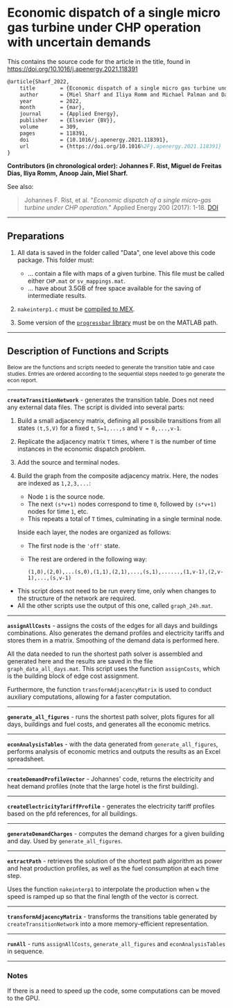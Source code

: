 # Economic dispatch of a single micro gas turbine under CHP operation with uncertain demands

This contains the source code for the article in the title, found in https://doi.org/10.1016/j.apenergy.2021.118391

```tex
@article{Sharf_2022,
	title        = {Economic dispatch of a single micro gas turbine under {CHP} operation with uncertain demands},
	author       = {Miel Sharf and Iliya Romm and Michael Palman and Daniel Zelazo and Beni Cukurel},
	year         = 2022,
	month        = {mar},
	journal      = {Applied Energy},
	publisher    = {Elsevier {BV}},
	volume       = 309,
	pages        = 118391,
	doi          = {10.1016/j.apenergy.2021.118391},
	url          = {https://doi.org/10.1016%2Fj.apenergy.2021.118391}
}
```

**Contributors (in chronological order): Johannes F. Rist, Miguel de Freitas Dias, Iliya Romm, Anoop Jain, Miel Sharf.**

See also:

> Johannes F. Rist, et al. "_Economic dispatch of a single micro-gas turbine under CHP operation._" Applied Energy 200 (2017): 1-18. [DOI](https://doi.org/10.1016/j.apenergy.2017.05.064)

---

## Preparations

1) All data is saved in the folder called "Data", one level above this code package. This folder must:

    - ... contain a file with maps of a given turbine. This file must be called either `CHP.mat` or `sv_mappings.mat`.
    - ... have about 3.5GB of free space available for the saving of intermediate results.

1) `nakeinterp1.c` must be [compiled to MEX](https://www.mathworks.com/help/matlab/ref/mex.html).
1) Some version of the [`progressbar` library](https://github.com/fsaxen/ParforProgMon) must be on the MATLAB path.

---

## Description of Functions and Scripts

<span style="font-size:9pt;">Below are the functions and scripts needed to generate the transition table and case studies. Entries are ordered according to the sequential steps needed to go generate the econ report.</span>

---

**`createTransitionNetwork`** - generates the transition table. Does not need any external data files. The script is divided into several parts:

1. Build a small adjacency matrix, defining all possibile transitions from all states `(t,S,V)` for a fixed `t`, `S=1,...,s` and `V = 0,...,v-1`.
2. Replicate the adjacency matrix `T` times, where `T` is the number of time instances in the economic dispatch problem.
3. Add the source and terminal nodes.
4. Build the graph from the composite adjacency matrix.
Here, the nodes are indexed as `1,2,3,...`:

    - Node `1` is the source node. 
    - The next `(s*v+1)` nodes correspond to time `0`, followed by `(s*v+1)` nodes for time `1`, etc.
    - This repeats a total of `T` times, culminating in a single terminal node.  

    Inside each layer, the nodes are organized as follows:

    - The first node is the `'off'` state.
    - The rest are ordered in the following way:

       `(1,0),(2,0),...(s,0),(1,1),(2,1),...,(s,1),......,(1,v-1),(2,v-1),...,(s,v-1)`

- This script does not need to be run every time, only when changes to the structure of the network are required. 
- All the other scripts use the output of this one, called `graph_24h.mat`.

---

**`assignAllCosts`** - assigns the costs of the edges for all days and buildings combinations. Also generates the demand profiles and electricity tariffs and stores them
in a matrix. Smoothing of the demand data is performed here.

All the data needed to run the shortest path solver is assembled and generated here and the results are
saved in the file `graph_data_all_days.mat`. This script uses the function `assignCosts`, which is the building block of edge cost assignment.

Furthermore, the function `transformAdjacencyMatrix` is used to conduct auxiliary computations, allowing for a faster computation.

---

**`generate_all_figures`** - runs the shortest path solver, plots figures for all days, buildings and fuel costs, and generates all the economic metrics.

---

**`econAnalysisTables`** - with the data generated from `generate_all_figures`, performs analysis of economic metrics and outputs the results as an Excel spreadsheet.

---

**`createDemandProfileVector`** - Johannes' code, returns the electricity and heat demand profiles (note that the large hotel is the first building).

---

**`createElectricityTariffProfile`** - generates the electricity tariff profiles based on the pfd references, for all buildings.

---

**`generateDemandCharges`** - computes the demand charges for a given building and day. Used by `generate_all_figures`.

---

**`extractPath`** - retrieves the solution of the shortest path algorithm as power and heat production profiles, as well as the fuel consumption at each time step.

Uses the function `nakeinterp1` to interpolate the production when `w` the speed is ramped up so that the final length of the vector is correct.

---

**`transformAdjacencyMatrix`** - transforms the transitions table generated by `createTransitionNetwork` into a more memory-efficient representation.

---

**`runAll`** - runs `assignAllCosts`, `generate_all_figures` and `econAnalysisTables` in sequence.

---

### Notes

If there is a need to speed up the code, some computations can be moved to the GPU.

